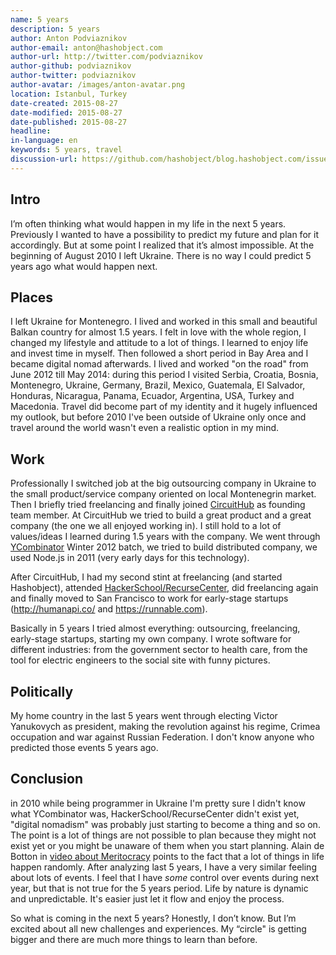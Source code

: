 ```yaml
---
name: 5 years
description: 5 years
author: Anton Podviaznikov
author-email: anton@hashobject.com
author-url: http://twitter.com/podviaznikov
author-github: podviaznikov
author-twitter: podviaznikov
author-avatar: /images/anton-avatar.png
location: Istanbul, Turkey
date-created: 2015-08-27
date-modified: 2015-08-27
date-published: 2015-08-27
headline:
in-language: en
keywords: 5 years, travel
discussion-url: https://github.com/hashobject/blog.hashobject.com/issues/23
---
```

## Intro

I’m often thinking what would happen in my life in the next 5 years.
Previously I wanted to have a possibility to predict my future and plan for it accordingly. But at some point I realized that it’s almost impossible.
At the beginning of August 2010 I left Ukraine. There is no way I could predict 5 years ago what would happen next.


## Places

I left Ukraine for Montenegro. I lived and worked in this small and beautiful Balkan country for almost 1.5 years. I felt in love with the whole region, I changed my lifestyle and attitude to a lot of things. I learned to enjoy life and invest time in myself.
Then followed a short period in Bay Area and I became digital nomad afterwards.
I lived and worked "on the road" from June 2012 till May 2014: during this period I visited Serbia, Croatia, Bosnia, Montenegro, Ukraine, Germany, Brazil, Mexico, Guatemala, El Salvador, Honduras, Nicaragua, Panama, Ecuador, Argentina, USA, Turkey and Macedonia. Travel did become part of my identity and it hugely influenced my outlook, but before 2010 I've been outside of Ukraine only once and travel around the world wasn't even a realistic option in my mind.


## Work

Professionally I switched job at the big outsourcing company in Ukraine to the small product/service company oriented on local Montenegrin market.
Then I briefly tried freelancing and finally joined [CircuitHub](https://circuithub.com/) as founding team member.
At CircuitHub we tried to build a great product and a great company (the one we all enjoyed working in). I still hold to a lot of values/ideas I learned during 1.5 years with the company. We went through [YCombinator](http://www.ycombinator.com/) Winter 2012 batch, we tried to build distributed company, we used Node.js in 2011 (very early days for this technology).

After CircuitHub, I had my second stint at freelancing (and started Hashobject), attended [HackerSchool/RecurseCenter](https://www.recurse.com), did freelancing again and finally moved to San Francisco to work for early-stage startups (http://humanapi.co/ and https://runnable.com).

Basically in 5 years I tried almost everything: outsourcing, freelancing, early-stage startups, starting my own company. I wrote software for different industries: from the government sector to health care, from the tool for electric engineers to the social site with funny pictures.


## Politically

My home country in the last 5 years went through electing Victor Yanukovych as president, making the revolution against his regime,
Crimea occupation and war against Russian Federation. I don't know anyone who predicted those events 5 years ago.

## Conclusion

in 2010 while being programmer in Ukraine I'm pretty sure I didn't know what YCombinator was,
HackerSchool/RecurseCenter didn't exist yet, "digital nomadism" was probably just starting to become
a thing and so on. The point is a lot of things are not possible to plan because they might not exist yet or you might be unaware of them when you start planning. Alain de Botton in [video about Meritocracy](https://www.youtube.com/watch?v=bTDGdKaMDhQ) points to the fact that a lot of things in life happen randomly.
After analyzing last 5 years, I have a very similar feeling about lots of events. I feel that I have *some* control over events during next year, but that is not true for the 5 years period. Life by nature is dynamic and unpredictable. It's easier just let it flow and enjoy the process.

So what is coming in the next 5 years? Honestly, I don’t know. But I’m excited about all new challenges and experiences. My “circle" is getting bigger and there are much more things to learn than before.
